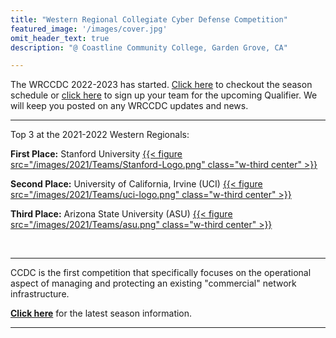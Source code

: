 ```yaml
---
title: "Western Regional Collegiate Cyber Defense Competition"
featured_image: '/images/cover.jpg'
omit_header_text: true
description: "@ Coastline Community College, Garden Grove, CA"

---
```


The WRCCDC 2022-2023 has started. [Click here](/seasons/2023/season-schedule/) to checkout the season schedule or [click here](seasons/2023/qualifier-registration/) to sign up your team for the upcoming Qualifier. We will keep you posted on any WRCCDC updates and news.
&nbsp; 

<hr>

Top 3 at the 2021-2022 Western Regionals:

<b>First Place:</b> Stanford University
<a href="https://www.stanford.edu/">{{< figure src="/images/2021/Teams/Stanford-Logo.png" class="w-third center" >}}</a><br>

<b>Second Place:</b> University of California, Irvine (UCI)
<a href="https://uci.edu/">{{< figure src="/images/2021/Teams/uci-logo.png" class="w-third center" >}}</a>

<b>Third Place:</b> Arizona State University (ASU)
<a href="https://www.asu.edu/">{{< figure src="/images/2021/Teams/asu.png" class="w-third center" >}}</a><br>


<br>
<hr>

CCDC is the first competition that specifically focuses on the operational aspect of managing and protecting an existing "commercial" network infrastructure.

<b>[Click here](/seasons/2023/)</b> for the latest season information.

<hr>
